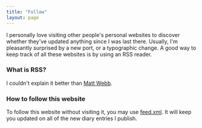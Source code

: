 ```yaml
---
title: "Follow"
layout: page
---
```

I personally love visiting other people's personal websites to discover whether they've updated anything since I was last there. Usually, I'm pleasantly surprised by a new port, or a typographic change. A good way to keep track of all these websites is by using an RSS reader.

### What is RSS?
I couldn't explain it better than [Matt Webb](https://aboutfeeds.com/).

### How to follow this website
To follow this website without visiting it, you may use [feed.xml](/feed.xml). It will keep you updated on all of the new diary entries I publish.